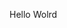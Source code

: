 Hello Wolrd






























































































































































































































































































































































































































































































































































































































































































































































































































































































































































































































































































































































































































































































































































































































































































































































































































































































































































































































































































































